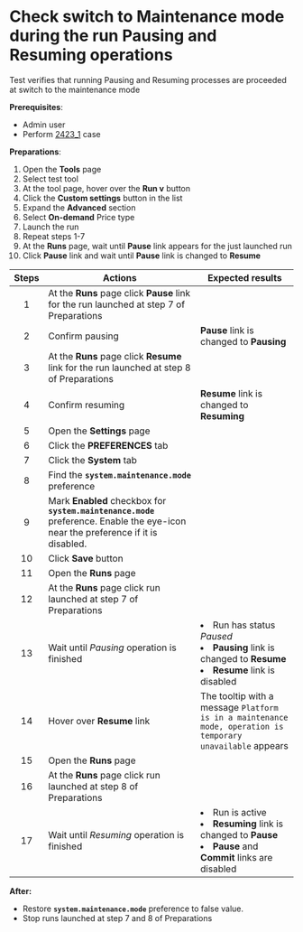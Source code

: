 # Check switch to Maintenance mode during the run Pausing and Resuming operations

Test verifies that running Pausing and Resuming processes are proceeded at switch to the maintenance mode

**Prerequisites**:
- Admin user
- Perform [2423_1](2423_1.md) case

**Preparations**:
1. Open the **Tools** page 
2. Select test tool
3. At the tool page, hover over the **Run v** button
4. Click the **Custom settings** button in the list
5. Expand the **Advanced** section
6. Select **On-demand** Price type
7. Launch the run
8. Repeat steps 1-7
9. At the **Runs** page, wait until **Pause** link appears for the just launched run
10. Click **Pause** link and wait until **Pause** link is changed to **Resume**

| Steps | Actions | Expected results |
| :---: | --- | --- |
| 1 | At the **Runs** page click **Pause** link for the run launched at step 7 of Preparations | |
| 2 | Confirm pausing | **Pause** link is changed to **Pausing** |
| 3 | At the **Runs** page click **Resume** link for the run launched at step 8 of Preparations | |
| 4 | Confirm resuming | **Resume** link is changed to **Resuming** |
| 5 | Open the **Settings** page | |
| 6 | Click the **PREFERENCES** tab | |
| 7 | Click the **System** tab | |
| 8 | Find the **`system.maintenance.mode`** preference |  |
| 9 | Mark **Enabled** checkbox for **`system.maintenance.mode`** preference. Enable the eye-icon near the preference if it is disabled. | |
| 10 | Click **Save** button | |
| 11 | Open the **Runs** page | |
| 12 | At the **Runs** page click run launched at step 7 of Preparations| |
| 13 | Wait until *Pausing* operation is finished | <li> Run has status *Paused* <li> **Pausing** link is changed to **Resume** <li> **Resume** link is disabled |
| 14 | Hover over **Resume** link | The tooltip with a message `Platform is in a maintenance mode, operation is temporary unavailable` appears |
| 15 | Open the **Runs** page | |
| 16 | At the **Runs** page click run launched at step 8 of Preparations| |
| 17 | Wait until *Resuming* operation is finished | <li> Run is active <li> **Resuming** link is changed to **Pause** <li> **Pause** and **Commit** links are disabled |

**After:**
- Restore **`system.maintenance.mode`** preference to false value.
- Stop runs launched at step 7 and 8 of Preparations

